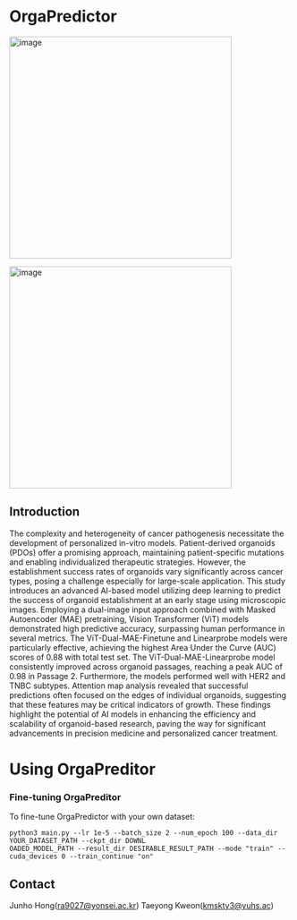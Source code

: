 # OrgaPredictor
<img width="397" alt="image" src="https://github.com/ghdwnsgh852/orgapredictor/assets/29062695/3e75b61d-2955-440c-a271-bcd8d8766852"><br>

<img width="397" alt="image" src="https://github.com/ghdwnsgh852/orgapredictor/assets/29062695/a44993d2-809f-468c-a237-20e9d6d59276">



## Introduction

The complexity and heterogeneity of cancer pathogenesis necessitate the development of personalized in-vitro models. Patient-derived organoids (PDOs) offer a promising approach, maintaining patient-specific mutations and enabling individualized therapeutic strategies. However, the establishment success rates of organoids vary significantly across cancer types, posing a challenge especially for large-scale application. This study introduces an advanced AI-based model utilizing deep learning to predict the success of organoid establishment at an early stage using microscopic images. Employing a dual-image input approach combined with Masked Autoencoder (MAE) pretraining, Vision Transformer (ViT) models demonstrated high predictive accuracy, surpassing human performance in several metrics. The ViT-Dual-MAE-Finetune and Linearprobe models were particularly effective, achieving the highest Area Under the Curve (AUC) scores of 0.88 with total test set. The ViT-Dual-MAE-Linearprobe model consistently improved across organoid passages, reaching a peak AUC of 0.98 in Passage 2. Furthermore, the models performed well with HER2 and TNBC subtypes. Attention map analysis revealed that successful predictions often focused on the edges of individual organoids, suggesting that these features may be critical indicators of growth. These findings highlight the potential of AI models in enhancing the efficiency and scalability of organoid-based research, paving the way for significant advancements in precision medicine and personalized cancer treatment.


# Using OrgaPreditor

### Fine-tuning OrgaPreditor
To fine-tune OrgaPredictor with your own dataset:

```
python3 main.py --lr 1e-5 --batch_size 2 --num_epoch 100 --data_dir YOUR_DATASET_PATH --ckpt_dir DOWNL
OADED_MODEL_PATH --result_dir DESIRABLE_RESULT_PATH --mode "train" --cuda_devices 0 --train_continue "on"
```

## Contact
Junho Hong(ra9027@yonsei.ac.kr) Taeyong Kweon(kmskty3@yuhs.ac)

